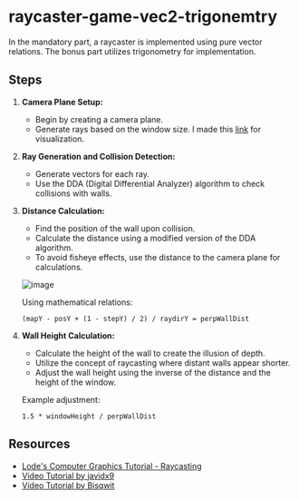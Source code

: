 # raycaster-game-vec2-trigonemtry 

In the mandatory part, a raycaster is implemented using pure vector relations. The bonus part utilizes trigonometry for implementation.

## Steps

1. **Camera Plane Setup:**
   - Begin by creating a camera plane.
   - Generate rays based on the window size. I made this [link](https://www.geogebra.org/m/hacejpdv) for visualization.

2. **Ray Generation and Collision Detection:**
   - Generate vectors for each ray.
   - Use the DDA (Digital Differential Analyzer) algorithm to check collisions with walls.

3. **Distance Calculation:**
   - Find the position of the wall upon collision.
   - Calculate the distance using a modified version of the DDA algorithm.
   - To avoid fisheye effects, use the distance to the camera plane for calculations.

   ![image](https://github.com/Barameej-Al-Qawaqea/LassyCub/assets/98324229/a878359e-692b-41d1-9010-918a55113d42)

   Using mathematical relations:
   ```
   (mapY - posY + (1 - stepY) / 2) / raydirY = perpWallDist
   ```

4. **Wall Height Calculation:**
   - Calculate the height of the wall to create the illusion of depth.
   - Utilize the concept of raycasting where distant walls appear shorter.
   - Adjust the wall height using the inverse of the distance and the height of the window.

   Example adjustment:
   ```
   1.5 * windowHeight / perpWallDist
   ```

## Resources

- [Lode's Computer Graphics Tutorial - Raycasting](https://lodev.org/cgtutor/raycasting.html#Textured_Raycaster)
- [Video Tutorial by javidx9](https://youtu.be/NbSee-XM7WA?si=sakiJoIp4JPn1EAO)
- [Video Tutorial by Bisqwit](https://youtu.be/DFZnzCbmlng?si=VJls_dOO_ILik_ib)
